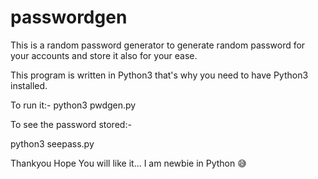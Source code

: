 # passwordgen
This is a random password generator to generate random password for your accounts and store it also for your ease.

This program is written in Python3 that's why you need to have Python3 installed.

To run it:- python3 pwdgen.py

To see the password stored:-

python3 seepass.py


Thankyou Hope You will like it... I am newbie in Python 😅
